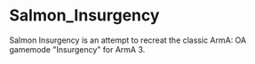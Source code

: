 # Salmon_Insurgency
Salmon Insurgency is an attempt to recreat the classic ArmA: OA gamemode "Insurgency" for ArmA 3. 
